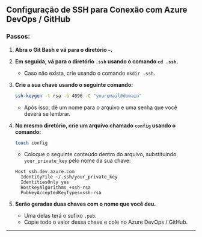## Configuração de SSH para Conexão com Azure DevOps / GitHub

### Passos:

1. **Abra o Git Bash e vá para o diretório `~`.**

2. **Em seguida, vá para o diretório `.ssh` usando o comando `cd .ssh`.**
   - Caso não exista, crie usando o comando `mkdir .ssh`.

3. **Crie a sua chave usando o seguinte comando:**
   ```bash
   ssh-keygen -t rsa -b 4096 -C "youremail@domain"
   ```
   - Após isso, dê um nome para o arquivo e uma senha que você deverá se lembrar.

4. **No mesmo diretório, crie um arquivo chamado `config` usando o comando:**
   ```bash
   touch config
   ```
   - Coloque o seguinte conteúdo dentro do arquivo, substituindo `your_private_key` pelo nome da sua chave:
   ```plaintext
   Host ssh.dev.azure.com
     IdentityFile ~/.ssh/your_private_key
     IdentitiesOnly yes
     HostkeyAlgorithms +ssh-rsa
     PubkeyAcceptedKeyTypes=ssh-rsa
   ```

5. **Serão geradas duas chaves com o nome que você deu.**
   - Uma delas terá o sufixo `.pub`.
   - Copie todo o valor dessa chave e cole no Azure DevOps / GitHub.

---
